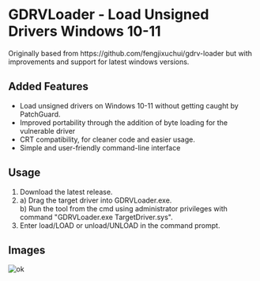 <h1>GDRVLoader - Load Unsigned Drivers Windows 10-11</h1>
<p>Originally based from https://github.com/fengjixuchui/gdrv-loader but with improvements and support for latest windows versions.</p>
<h2>Added Features</h2>
<ul>
  <li>Load unsigned drivers on Windows 10-11 without getting caught by PatchGuard.</li>
  <li>Improved portability through the addition of byte loading for the vulnerable driver</li>
  <li>CRT compatibility, for cleaner code and easier usage.</li>
  <li>Simple and user-friendly command-line interface</li>
</ul>
<h2>Usage</h2>
<ol>
  <li>Download the latest release.</li>
  <li>a) Drag the target driver into GDRVLoader.exe. <br> b) Run the tool from the cmd using administrator privileges with command "GDRVLoader.exe TargetDriver.sys".</li>
  <li>Enter load/LOAD or unload/UNLOAD in the command prompt.</li>
</ol>
<h2>Images</h2>
<div>
  <img src="https://i.imgur.com/Lp0sHdQ.png" alt="ok">
</div>
